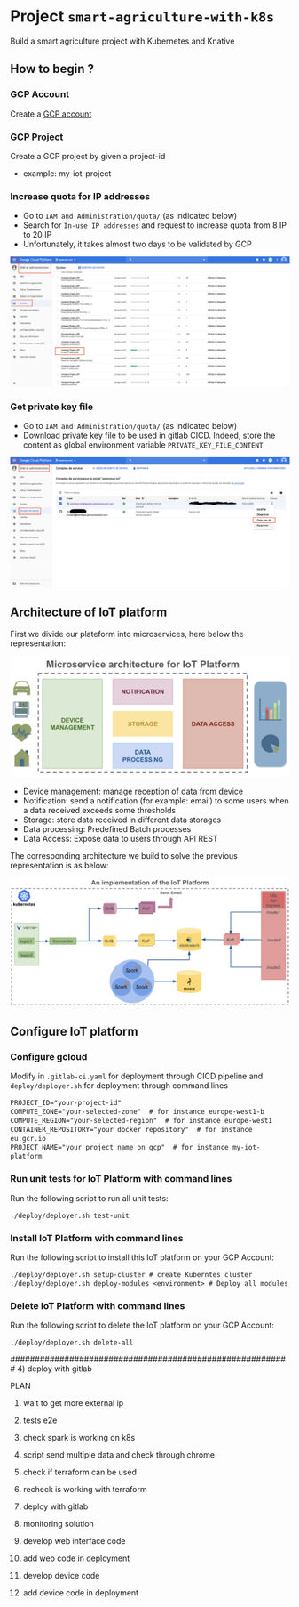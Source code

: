 # Project `smart-agriculture-with-k8s`

Build a smart agriculture project with Kubernetes and Knative

## How to begin ?

### GCP Account
Create a [GCP account](https://console.cloud.google.com/)

### GCP Project
Create a GCP project by given a project-id
- example: my-iot-project

### Increase quota for IP addresses
- Go to `IAM and Administration/quota/` (as indicated below)
- Search for `In-use IP addresses` and request to increase quota from 8 IP to 20 IP
- Unfortunately, it takes almost two days to be validated by GCP 

![Increase number of external IP](documents/increase-ip-quota.png)
     
### Get private key file
- Go to `IAM and Administration/quota/` (as indicated below)
- Download private key file to be used in gitlab CICD. Indeed, store the content as global environment variable `PRIVATE_KEY_FILE_CONTENT`

![Private key file](documents/get-private-key-file.png)
       
## Architecture of IoT platform 

First we divide our plateform into microservices, here below the representation:

![Architecture of IoT Project](documents/microservices.png)

- Device management: manage reception of data from device
- Notification: send a notification (for example: email) to some users when a data received exceeds some thresholds
- Storage: store data received in different data storages
- Data processing: Predefined Batch processes
- Data Access: Expose data to users through API REST

The corresponding architecture we build to solve the previous representation is as below:

![Architecture of IoT Project](documents/architecture.png)

## Configure IoT platform 

### Configure gcloud

Modify in `.gitlab-ci.yaml` for deployment through CICD pipeline and `deploy/deployer.sh` for deployment through command lines 

    PROJECT_ID="your-project-id"
    COMPUTE_ZONE="your-selected-zone"  # for instance europe-west1-b
    COMPUTE_REGION="your-selected-region"  # for instance europe-west1
    CONTAINER_REPOSITORY="your docker repository"  # for instance eu.gcr.io
    PROJECT_NAME="your project name on gcp"  # for instance my-iot-platform

### Run unit tests for IoT Platform with command lines

Run the following script to run all unit tests:

    ./deploy/deployer.sh test-unit


### Install IoT Platform with command lines

Run the following script to install this IoT platform on your GCP Account:

    ./deploy/deployer.sh setup-cluster # create Kuberntes cluster
    ./deploy/deployer.sh deploy-modules <environment> # Deploy all modules 
    
### Delete IoT Platform with command lines

Run the following script to delete the IoT platform on your GCP Account:

    ./deploy/deployer.sh delete-all


#########################################################
4) deploy with gitlab

PLAN
1) wait to get more external ip
2) tests e2e
3) check spark is working on k8s
4) script send multiple data and check through chrome
5) check if terraform can be used
6) recheck is working with terraform
7) deploy with gitlab
8) monitoring solution


8) develop web interface code
9) add web code in deployment
10) develop device code
11) add device code in deployment